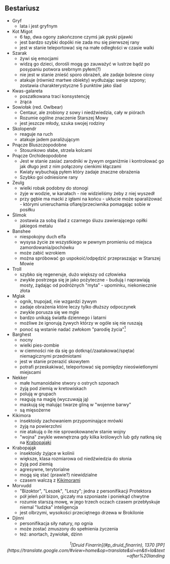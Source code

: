 ## Bestariusz
* Gryf<a id='b_gryf'></a>
    * lata i jest gryfnym
* Kot Migot<a id='b_migot'></a>
    * 6 łap, dwa ogony zakończone czymś jak pyski pijawki
    * jest bardzo szybki dopóki nie zada mu się pierwszej rany
    * jest w stanie teleportować się na małe odległości w czasie walki
* Szarak<a id='b_szarak'></a>
    * żywi się emocjami
    * widzą go dzieci, dorośli mogą go zauważyć w lustrze bądź po posypaniu potwora srebrnym pyłem(?)
    * nie jest w stanie znieść sporo obrażeń, ale zadaje bolesne ciosy
    * atakuje (również martwe obiekty) wydłużając swoje szpony; zostawia charakterystyczne 5 punktów jako ślad
* Kwas-galareta<a id='b_galareta'></a>
    * poszatkowana traci konsystencję
    * żrąca
* Sowiołak<a id='b_sowiolak'></a> (red. Owlbear)
    * Centaur, ale zrobiony z sowy i niedźwiedzia, cały w piórach
    * Rozumie ogólne znaczenie Starszej Mowy
    * jest jeszcze młody, szuka swojej rodziny
* Skolopendr<a id='b_stonoga'></a>
    * reaguje na ruch
    * atakuje jadem paraliżującym
* Pnącze Bluszczopodobne<a id='b_bluszcz'></a>
    * Stosunkowo słabe, strzela kolcami
* Pnącze Orchideopodobne<a id='b_orchidea'></a>
    * Jest w stanie zasiać zarodniki w żywym organiźmie i kontrolować go jak długo jest z nim połączony cienkimi kłączami
    * Kwiaty wybuchają pyłem który zadaje znaczne obrażenia
    * Szybko goi odniesione rany
* Zeulg<a id='b_zeulg'></a>
    * wielki robak podobny do stonogi
    * żyje w wodzie, w kanałach - nie widzieliśmy żeby z niej wyszedł
    * przy gębie ma macki z igłami na końcu - ukłucie może sparaliżować - którymi unieruchamia ofiarę/przeciwnika pomagając sobie w posiłku
* Ślimok<a id='b_slimok'></a>
    * zostawia za sobą ślad z czarnego śluzu zawierającego opiłki jakiegoś metalu
* Banshee<a id='b_banshee'></a>
    * niespokojny duch elfa
    * wysysa życie ze wszystkiego w pewnym promieniu od miejsca zamordowania/pochówku
    * może zabić wzrokiem
    * można spróbować go uspokoić/odpędzić przepraszając w Starszej Mowie
* Troll<a id='b_troll'></a>
    * szybko się regeneruje, dużo większy od człowieka
    * zwykle postrzega się je jako pożyteczne - budują i naprawiają mosty, żądając od podróżnych "myta" - upominku, niekoniecznie złota
* Mglak<a id='b_mglak'></a>
    * ognik, trupojad, nie wzgardzi żywym
    * zadaje obrażenia które leczy tylko dłuższy odpoczynek
    * zwykle porusza się we mgle
    * bardzo unikają światła dziennego i latarni
    * możliwe że ignorują żywych którzy w ogóle się nie ruszają
    * ponoć są wstanie nadać zwłokom "parodię życia"[<sup>1</sup>](#ad1)
* Barghest<a id='b_barghest'></a>
    * nocny
    * wielki pies-zombie
    * w ciemności nie da się go dotknąć/zaatakować/spętać niemagicznymi przedmiotami
    * jest w stanie przerazić skowytem
    * potrafi przeskakiwać, teleportować się pomiędzy nieoświetlonymi miejscami
* Nekker<a id='b_nekker'></a>
    * małe humanoidalne stwory o ostrych szponach
    * żyją pod ziemią w kretowiskach
    * polują w grupach
    * reagują na magię (wyczuwają ją)
    * maskują się malując twarze gliną w "wojenne barwy"
    * są mięsożerne
* Kikimora<a id='b_kikimora'></a>
    * insektoidy zachowaniem przypominające mrówki
    * żyją na powierzchni
    * nie atakują o ile nie sprowokowane/w stanie wojny
    * "wojna" zwykle wewnętrzna gdy kilka królowych lub gdy natkną się na [Krabopająki](#b_krabopajak)
* Krabopająk<a id='b_krabopajak'></a>
    * insektoidy żyjące w kolinii
    * większe, klasa rozmiarowa od niedźwiedzia do słonia
    * żyją pod ziemią
    * agresywne, terytorialne
    * mogą się stać (prawie?) niewidzialne
    * czasem walczą z [Kikimorami](#b_kikimora)
* Morvudd<a id='b_bizoktor'></a>
    * "Bizoktor", "Leszek", "Leszy"; jedna z personifikacji Protektora
    * pół jeleń pół bizon, giczały ma szponiaste i poniekąd chwytne
    * rozumie starszą mowę, w jego trzech oczach czasem przebłyskuje niemal "ludzka" inteligencja
    * jest olbrzymi, wysokości przeciętnego drzewa w Brokilonie
* Djinni<a id='b_djinni'></a>
    * personifikacja siły natury, np ognia
    * może zostać zmuszony do spełnienia życzenia
    * też: anortach, żywiołak, dżinn
<div align="right"><i><a id='ad1'></a><sup>1</sup>[Druid Finarrin](#p_druid_finarrin), 1370 [PP](https://translate.google.com/#view=home&op=translate&sl=en&tl=la&text=after%20landing</i></div>